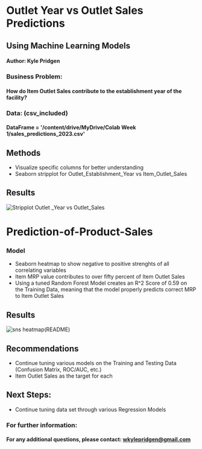 # Outlet Year vs Outlet Sales Predictions

## Using Machine Learning Models

#### Author: Kyle Pridgen

### Business Problem:

#### How do Item Outlet Sales contribute to the establishment year of the facility?

### Data: (csv_included)

#### DataFrame = '/content/drive/MyDrive/Colab Week 1/sales_predictions_2023.csv'

## Methods
  - Visualize specific columns for better understanding
  - Seaborn stripplot for Outlet_Establishment_Year vs Item_Outlet_Sales

## Results
![Stripplot Outlet _Year vs Outlet_Sales](https://github.com/K-Pridge/Prediction-of-Product-Sales/assets/135768523/f970cfa0-1fb7-4022-822d-47ef99e7ca36)


# Prediction-of-Product-Sales

### Model 
  - Seaborn heatmap to show negative to positive strenghts of all correlating variables
  - Item MRP value contributes to over fifty percent of Item Outlet Sales
  - Using a tuned Random Forest Model creates an R^2 Score of 0.59 on the Training Data, meaning that the model properly predicts correct MRP to Item Outlet Sales

## Results
![sns heatmap(README)](https://github.com/K-Pridge/Prediction-of-Product-Sales/assets/135768523/ac8feede-ff31-4b3d-b2c6-3b34d2de7e92)

## Recommendations
 - Continue tuning various models on the Training and Testing Data (Confusion Matrix, ROC/AUC, etc.)
 - Item Outlet Sales as the target for each

## Next Steps:
  - Continue tuning data set through various Regression Models

### For further information:

#### For any additional questions, please contact: wkylepridgen@gmail.com

